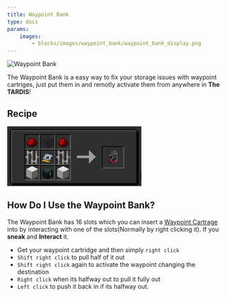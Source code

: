 ```yaml
---
title: Waypoint Bank
type: docs
params:
    images:
        - blocks/images/waypoint_bank/waypoint_bank_display.png
---
```


![Waypoint Bank](images/waypoint_bank/waypoint_bank_display.png)

The Waypoint Bank is a easy way to fix your storage issues with waypoint cartriges, just put them in and remotly activate them from anywhere in **The TARDIS**!

## Recipe

![Waypoint Bank Recipe](images/waypoint_bank/waypoint_bank_recipe.png)

## How Do I Use the Waypoint Bank?

The Waypoint Bank has 16 slots which you can insert a [Waypoint Cartrage](../../items/cartridge) into by interacting with one of the slots(Normally by right clicking it). If you **sneak** and **Interact** it.


* Get your waypoint cartridge and then simply `right click`
* `Shift right click` to pull half of it out
* `Shift right click` again to activate the waypoint changing the destination
* `Right click` when its halfway out to pull it fully out
* `Left click` to push it back in if its halfway out.
